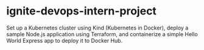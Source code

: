 # ignite-devops-intern-project
Set up a Kubernetes cluster using Kind (Kubernetes in Docker), deploy a sample Node.js application using Terraform, and containerize a simple Hello World Express app to deploy it to Docker Hub. 
